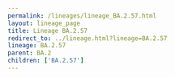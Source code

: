 ```yaml
---
permalink: /lineages/lineage_BA.2.57.html
layout: lineage_page
title: Lineage BA.2.57
redirect_to: ../lineage.html?lineage=BA.2.57
lineage: BA.2.57
parent: BA.2
children: ['BA.2.57']
---
```

